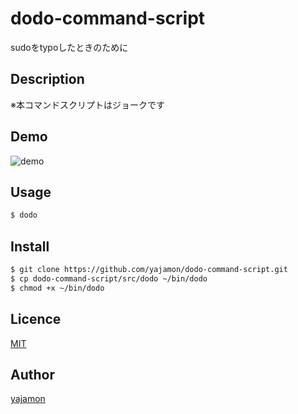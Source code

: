 dodo-command-script
===================

sudoをtypoしたときのために

## Description

※本コマンドスクリプトはジョークです

## Demo

![demo](https://cloud.githubusercontent.com/assets/6084855/7043098/fd050102-de21-11e4-85cc-cb1cb69096b6.gif)

## Usage
```bash
$ dodo
```

## Install

```bash
$ git clone https://github.com/yajamon/dodo-command-script.git
$ cp dodo-command-script/src/dodo ~/bin/dodo
$ chmod +x ~/bin/dodo
```

## Licence

[MIT](https://github.com/yajamon/dodo-command-script/blob/master/LICENCE)

## Author

[yajamon](https://github.com/yajamon)
